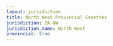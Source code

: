 ```yaml
---
layout: jurisdiction
title: North West Provincial Gazettes
jurisdiction: ZA-NW
jurisdiction_name: North West
provincial: true
---
```

